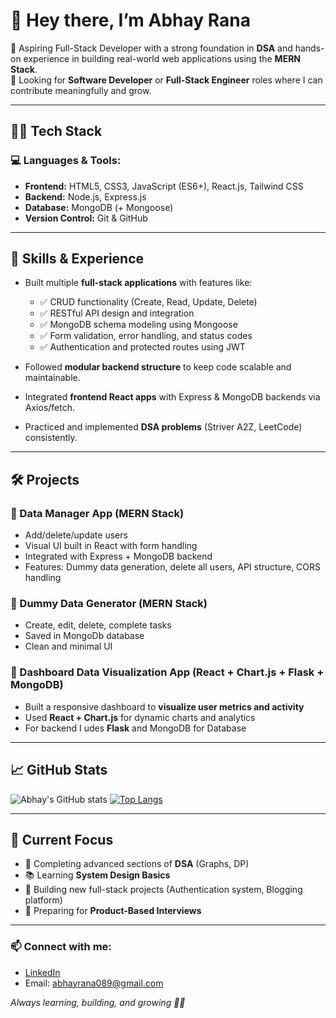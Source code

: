 # 👋 Hey there, I’m Abhay Rana

🚀 Aspiring Full-Stack Developer with a strong foundation in **DSA** and hands-on experience in building real-world web applications using the **MERN Stack**.  
💼 Looking for **Software Developer** or **Full-Stack Engineer** roles where I can contribute meaningfully and grow.

---

## 🧑‍💻 Tech Stack

### 💻 Languages & Tools:
- **Frontend:** HTML5, CSS3, JavaScript (ES6+), React.js, Tailwind CSS
- **Backend:** Node.js, Express.js
- **Database:** MongoDB (+ Mongoose)
- **Version Control:** Git & GitHub

---

## 🔨 Skills & Experience

- Built multiple **full-stack applications** with features like:
  - ✅ CRUD functionality (Create, Read, Update, Delete)
  - ✅ RESTful API design and integration
  - ✅ MongoDB schema modeling using Mongoose
  - ✅ Form validation, error handling, and status codes
  - ✅ Authentication and protected routes using JWT

- Followed **modular backend structure** to keep code scalable and maintainable.
- Integrated **frontend React apps** with Express & MongoDB backends via Axios/fetch.
- Practiced and implemented **DSA problems** (Striver A2Z, LeetCode) consistently.

---

## 🛠️ Projects

### 🔹 Data Manager App (MERN Stack)
- Add/delete/update users
- Visual UI built in React with form handling
- Integrated with Express + MongoDB backend
- Features: Dummy data generation, delete all users, API structure, CORS handling

### 🔹 Dummy Data Generator (MERN Stack)
- Create, edit, delete, complete tasks
- Saved in MongoDb database
- Clean and minimal UI

### 🔹 Dashboard Data Visualization App (React + Chart.js + Flask + MongoDB)
- Built a responsive dashboard to **visualize user metrics and activity**
- Used **React + Chart.js** for dynamic charts and analytics
- For backend I udes **Flask** and MongoDB for Database

---

## 📈 GitHub Stats

![Abhay's GitHub stats](https://github-readme-stats.vercel.app/api?username=abhayrana&show_icons=true&theme=tokyonight)
[![Top Langs](https://github-readme-stats.vercel.app/api/top-langs/?username=abhayrana&layout=compact)](https://github.com/anuraghazra/github-readme-stats)

---

## 📌 Current Focus

- 🚀 Completing advanced sections of **DSA** (Graphs, DP)
- 📚 Learning **System Design Basics**
- 🧱 Building new full-stack projects (Authentication system, Blogging platform)
- 💼 Preparing for **Product-Based Interviews**

---

### 📫 Connect with me:
- [LinkedIn](www.linkedin.com/in/abhay-rana-5a6b03268)
- Email: abhayrana089@gmail.com

*Always learning, building, and growing 👨‍💻*
